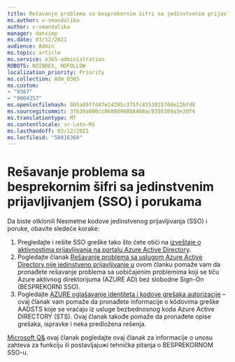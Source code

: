 ```yaml
---
title: Rešavanje problema sa besprekornim šifri sa jedinstvenim prijavljivanjem (SSO) i porukama
ms.author: v-smandalika
author: v-smandalika
manager: dansimp
ms.date: 03/12/2021
audience: Admin
ms.topic: article
ms.service: o365-administration
ROBOTS: NOINDEX, NOFOLLOW
localization_priority: Priority
ms.collection: Adm_O365
ms.custom:
- "9367"
- "9004357"
ms.openlocfilehash: 805a85ffd47e14295c375fc415301570de22bfd8
ms.sourcegitcommit: 3fb39a080cc8680d960b8468ac9355389a3e2df4
ms.translationtype: MT
ms.contentlocale: sr-Latn-RS
ms.lasthandoff: 03/12/2021
ms.locfileid: "50816360"
---
```

# <a name="troubleshoot-seamless-single-sign-on-sso-error-codes-and-messages"></a>Rešavanje problema sa besprekornim šifri sa jedinstvenim prijavljivanjem (SSO) i porukama

Da biste otklonili Nesmetne kodove jedinstvenog prijavljivanja (SSO) i poruke, obavite sledeće korake:

1. Pregledajte i rešite SSO greške tako što ćete otići na [izveštaje o aktivnostima prijavljivanja na portalu Azure Active Directory](https://docs.microsoft.com/azure/active-directory/reports-monitoring/concept-sign-ins).
2. Pogledajte članak [Rešavanje problema sa uslugom Azure Active Directory nije jedinstveno prijavljivanje u](https://docs.microsoft.com/azure/active-directory/hybrid/tshoot-connect-sso#sign-in-failure-reasons-in-the-azure-active-directory-admin-center-needs-a-premium-license) ovom članku pomaže vam da pronađete rešavanje problema sa uobičajenim problemima koji se tiču Azure aktivnog direktorijuma (AZURE AD) bez slobodne Sign-On (BESPREKORNI SSO).
3. Pogledajte [AZURE oglašavanje identiteta i kodove grešaka autorizacije](https://docs.microsoft.com/azure/active-directory/develop/reference-aadsts-error-codes#lookup-current-error-code-information) – ovaj članak vam pomaže da pronađete informacije o kôdovima greške AADSTS koje se vraćaju iz usluge bezbednosnog koda Azure Active DIRECTORY (STS). Ovaj članak takođe pomaže da pronađete opise grešaka, ispravke i neka predložena rešenja.

[Microsoft Q&](https://docs.microsoft.com/answers/topics/azure-ad-single-sign-on.html) ovaj članak pogledajte ovaj članak za informacije o unosu zahteva za funkciju ili postavljajuжi tehnička pitanja o BESPREKORNOM SSO-u.


